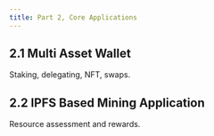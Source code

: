 ```yaml
---
title: Part 2, Core Applications
---
```


## 2.1 Multi Asset Wallet
Staking, delegating, NFT, swaps.

## 2.2 IPFS Based Mining Application
Resource assessment and rewards.

